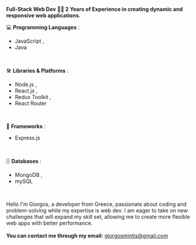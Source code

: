 **Full-Stack Web Dev**
**👨‍💻 2 Years of Experience in creating dynamic and responsive web applications.**
<br>

💻 **Programming Languages** :
 * JavaScript , 
 * Java
<br>


🛠️ **Libraries & Platforms** :
 * Node.js ,
 * React.js ,
 * Redux Toolkit ,
 * React Router 
<br>

🚀 **Frameworks** :
 * Express.js
<br>

🗄️ **Databases** :
 * MongoDB ,
 * mySQL
<br>

Hello I'm Giorgos, a developer from Greece, passionate about coding and problem-solving while my expertise is web dev. I am eager to take on new challenges that will expand my skill set, allowing me to create more flexible web apps with better performance.<br><br>**You can contact me through my email:** giorgosmintis@gmail.com 
